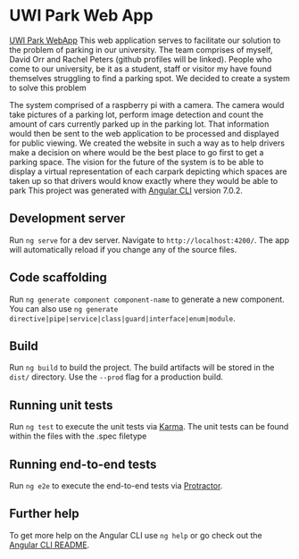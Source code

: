 # UWI Park Web App
[UWI Park WebApp](https://uwi-park-tracker.firebaseapp.com)
This web application serves to facilitate our solution to the problem of parking in our university. The team comprises of myself, David Orr and Rachel Peters (github profiles will be linked). People who come to our university, be it as a student, staff or visitor my have found themselves struggling to find a parking spot. We decided to create a system to solve this problem

The system comprised of a raspberry pi with a camera. The camera would take pictures of a parking lot, perform image detection and count the amount of cars currently parked up in the parking lot. That information would then be sent to the web application to be processed and displayed for public viewing. We created the website in such a way as to help drivers make a decision on where would be the best place to go first to get a parking space. The vision for the future of the system is to be able to display a virtual representation of each carpark depicting which spaces are taken up so that drivers would know exactly where they would be able to park
This project was generated with [Angular CLI](https://github.com/angular/angular-cli) version 7.0.2.

## Development server

Run `ng serve` for a dev server. Navigate to `http://localhost:4200/`. The app will automatically reload if you change any of the source files.

## Code scaffolding

Run `ng generate component component-name` to generate a new component. You can also use `ng generate directive|pipe|service|class|guard|interface|enum|module`.

## Build

Run `ng build` to build the project. The build artifacts will be stored in the `dist/` directory. Use the `--prod` flag for a production build.

## Running unit tests

Run `ng test` to execute the unit tests via [Karma](https://karma-runner.github.io).
The unit tests can be found within the files with the .spec filetype
## Running end-to-end tests

Run `ng e2e` to execute the end-to-end tests via [Protractor](http://www.protractortest.org/).

## Further help

To get more help on the Angular CLI use `ng help` or go check out the [Angular CLI README](https://github.com/angular/angular-cli/blob/master/README.md).
